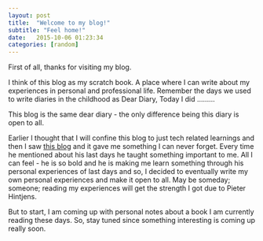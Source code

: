 ```yaml
---
layout: post
title:  "Welcome to my blog!"
subtitle: "Feel home!"
date:   2015-10-06 01:23:34
categories: [random]
---
```


First of all, thanks for visiting my blog. 

I think of this blog as my scratch book. A place where I can write about my experiences in personal and professional life. Remember the days we used to write diaries in the childhood as
Dear Diary, 
	Today I did .........

This blog is the same dear diary - the only difference being this diary is open to all. 

Earlier I thought that I will confine this blog to just tech related learnings and then I saw [this blog][hintjens blog] and it gave me something I can never forget. Every time he mentioned about his last days he taught something important to me. All I can feel - he is so bold and he is making me learn something through his personal experiences of last days and so, I decided to eventually write my own personal experiences and make it open to all. May be someday; someone; reading my experiences will get the strength I got due to Pieter Hintjens.

But to start, I am coming up with personal notes about a book I am currently reading these days. So, stay tuned since something interesting is coming up really soon. 

[hintjens blog]:   http://hintjens.com/